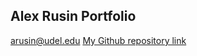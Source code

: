 ## Alex Rusin Portfolio
arusin@udel.edu
[My Github repository link](https://github.com/aerusin/portfolio.github.io)
